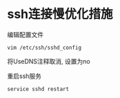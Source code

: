 # ssh连接慢优化措施

编辑配置文件

```
vim /etc/ssh/sshd_config
```

将UseDNS注释取消, 设置为no

重启ssh服务

```
service sshd restart
```

